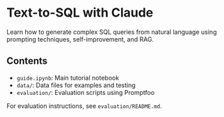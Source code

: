 # Text-to-SQL with Claude

Learn how to generate complex SQL queries from natural language using prompting techniques, self-improvement, and RAG.

## Contents

- `guide.ipynb`: Main tutorial notebook
- `data/`: Data files for examples and testing
- `evaluation/`: Evaluation scripts using Promptfoo

For evaluation instructions, see `evaluation/README.md`.
